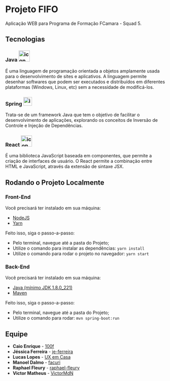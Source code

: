 # Projeto FIFO

Aplicação WEB para Programa de Formação FCamara - Squad 5.

## Tecnologias


### Java <img src="https://alcideswenner.files.wordpress.com/2017/06/download.png" alt="icon" width="35px"/>

É uma linguagem de programação orientada a objetos amplamente usada para o desenvolvimento de sites e aplicativos. A linguagem permite desenhar softwares que podem ser executados e distribuídos em diferentes plataformas (Windows, Linux, etc) sem a necessidade de modificá-los. 

### Spring <img src="https://res.infoq.com/articles/spring-boot-tutorial/pt/headerimage/springboot-header-1585064952469.jpg" alt="icon" width="27px"/>

Trata-se de um framework Java que tem o objetivo de facilitar o desenvolvimento de aplicações, explorando os conceitos de Inversão de Controle e Injeção de Dependências. 

### React <img src="https://upload.wikimedia.org/wikipedia/commons/thumb/a/a7/React-icon.svg/1200px-React-icon.svg.png" alt="icon" width="35px"/> 

É uma biblioteca JavaScript baseada em componentes, que permite a criação de interfaces de usuário. O React permite a combinação entre HTML e JavaScript, através da extensão de sintaxe JSX. 

## Rodando o Projeto Localmente

### Front-End

Você precisará ter instalado em sua máquina:

- [NodeJS](https://nodejs.org/en/)
- [Yarn](https://classic.yarnpkg.com/pt-BR/)

Feito isso, siga o passo-a-passo:

- Pelo terminal, navegue até a pasta do Projeto;
- Utilize o comando para instalar as dependências: `yarn install` 
- Utilize o comando para rodar o projeto no navegador: `yarn start`

### Back-End

Você precisará ter instalado em sua máquina:

- [Java (mínimo JDK 1.8.0_221)](https://www.oracle.com/technetwork/pt/java/javase/downloads/index.html)
- [Maven](https://maven.apache.org/download.cgi)

Feito isso, siga o passo-a-passo:

- Pelo terminal, navegue até a pasta do Projeto;
- Utilize o comando para rodar: `mvn spring-boot:run`


## Equipe

* **Caio Enrique** - [100f](https://github.com/100f)
* **Jéssica Ferreira** - [je-ferreira](https://github.com/je-ferreira)
* **Lucas Lopes** - [UX em Casa](https://www.notion.so/UX-em-Casa-356f007bac904fae884ce49d1d95f8ed)
* **Manoel Dalmo** - [facuri](https://github.com/facuri)
* **Raphael Fleury** - [raphael-fleury](https://github.com/raphael-fleury)
* **Victor Matheus** - [VictorMdN](https://github.com/VictorMdN)